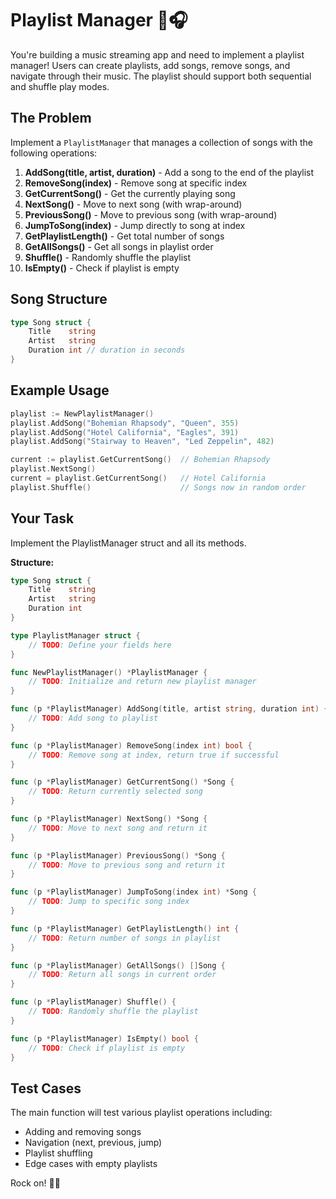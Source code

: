 # Playlist Manager 🎵🎧

You're building a music streaming app and need to implement a playlist manager! Users can create playlists, add songs, remove songs, and navigate through their music. The playlist should support both sequential and shuffle play modes.

## The Problem

Implement a `PlaylistManager` that manages a collection of songs with the following operations:

1. **AddSong(title, artist, duration)** - Add a song to the end of the playlist
2. **RemoveSong(index)** - Remove song at specific index
3. **GetCurrentSong()** - Get the currently playing song
4. **NextSong()** - Move to next song (with wrap-around)
5. **PreviousSong()** - Move to previous song (with wrap-around)
6. **JumpToSong(index)** - Jump directly to song at index
7. **GetPlaylistLength()** - Get total number of songs
8. **GetAllSongs()** - Get all songs in playlist order
9. **Shuffle()** - Randomly shuffle the playlist
10. **IsEmpty()** - Check if playlist is empty

## Song Structure

```go
type Song struct {
    Title    string
    Artist   string
    Duration int // duration in seconds
}
```

## Example Usage

```go
playlist := NewPlaylistManager()
playlist.AddSong("Bohemian Rhapsody", "Queen", 355)
playlist.AddSong("Hotel California", "Eagles", 391)
playlist.AddSong("Stairway to Heaven", "Led Zeppelin", 482)

current := playlist.GetCurrentSong()  // Bohemian Rhapsody
playlist.NextSong()
current = playlist.GetCurrentSong()   // Hotel California
playlist.Shuffle()                    // Songs now in random order
```

## Your Task

Implement the PlaylistManager struct and all its methods.

**Structure:**
```go
type Song struct {
    Title    string
    Artist   string
    Duration int
}

type PlaylistManager struct {
    // TODO: Define your fields here
}

func NewPlaylistManager() *PlaylistManager {
    // TODO: Initialize and return new playlist manager
}

func (p *PlaylistManager) AddSong(title, artist string, duration int) {
    // TODO: Add song to playlist
}

func (p *PlaylistManager) RemoveSong(index int) bool {
    // TODO: Remove song at index, return true if successful
}

func (p *PlaylistManager) GetCurrentSong() *Song {
    // TODO: Return currently selected song
}

func (p *PlaylistManager) NextSong() *Song {
    // TODO: Move to next song and return it
}

func (p *PlaylistManager) PreviousSong() *Song {
    // TODO: Move to previous song and return it
}

func (p *PlaylistManager) JumpToSong(index int) *Song {
    // TODO: Jump to specific song index
}

func (p *PlaylistManager) GetPlaylistLength() int {
    // TODO: Return number of songs in playlist
}

func (p *PlaylistManager) GetAllSongs() []Song {
    // TODO: Return all songs in current order
}

func (p *PlaylistManager) Shuffle() {
    // TODO: Randomly shuffle the playlist
}

func (p *PlaylistManager) IsEmpty() bool {
    // TODO: Check if playlist is empty
}
```

## Test Cases

The main function will test various playlist operations including:
- Adding and removing songs
- Navigation (next, previous, jump)
- Playlist shuffling
- Edge cases with empty playlists

Rock on! 🤘🎸